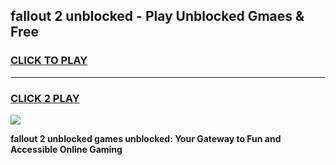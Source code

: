
## fallout 2 unblocked - Play Unblocked Gmaes & Free
<h3>
<a href="https://news.freeplayer.one?title=fallout_2_unblocked&ref=23F">CLICK TO PLAY</a></h3>
<hr>

<h3>
<a href="https://news.freeplayer.one?title=fallout_2_unblocked&ref=23F">CLICK 2 PLAY</a>
  
</h3>

<a href="https://news.freeplayer.one?title=fallout_2_unblocked&ref=23F/"><img src="https://clearcache.store/games.png"></a>


**fallout 2 unblocked games unblocked: Your Gateway to Fun and Accessible Online Gaming**
